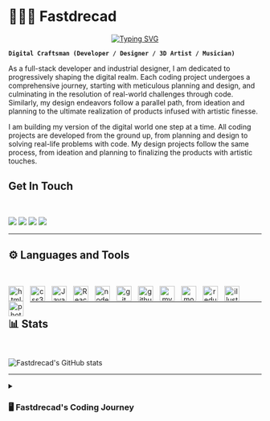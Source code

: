 <h1 color="#00cdac">🏄🏽‍♂️ Fastdrecad</h1>

<p align="center">
  <a href="https://git.io/typing-svg">
    <img 
      src="https://readme-typing-svg.demolab.com?font=Montserrat&size=24&pause=1000&color=00CDAC&center=true&vCenter=true&width=500&lines=🚀+Full-Stack+Developer+|+4%2B+Years;🎨+Industrial+Designer+|+15%2B+Years;🔍+Tech+%26+Design+Enthusiast;🌟+Always+Exploring..." 
      alt="Typing SVG" 
    />
  </a>
</p>



**`Digital Craftsman (Developer / Designer / 3D Artist / Musician)`**

As a full-stack developer and industrial designer, I am dedicated to progressively shaping the digital realm. Each coding project undergoes a comprehensive journey, starting with meticulous planning and design, and culminating in the resolution of real-world challenges through code. Similarly, my design endeavors follow a parallel path, from ideation and planning to the ultimate realization of products infused with artistic finesse.

I am building my version of the digital world one step at a time. All coding projects are developed from the ground up, from planning and design to solving real-life problems with code. My design projects follow the same process, from ideation and planning to finalizing the products with artistic touches.

## Get In Touch

<br/>

<p align="left">
  <a href="mailto:andrijas.micun@gmail.com" target="_blank">
     <img
    src="https://img.shields.io/badge/Gmail-D14836?style=for-the-badge&logo=gmail&logoColor=white"
/></a> 
  <a href="https://www.linkedin.com/in/andrija-micunovic/" target="_blank">
    <img
    src="https://img.shields.io/badge/LinkedIn-0077B5?style=for-the-badge&logo=linkedin&logoColor=white"
/></a>
  <a href="https://www.youtube.com/channel/UCAz40UjYzoUVc_MZurNI0yg" target="_blank">
    <img
    src="https://img.shields.io/badge/YouTube-FF0000?style=for-the-badge&logo=youtube&logoColor=white"
/></a>
  <a href="https://andrija-dev.netlify.app/" target="_blank">
     <img
    src="https://img.shields.io/badge/portfolio-0A0A0A?style=for-the-badge&logo=dev.to&logoColor=white"
/></a>
</p>

---

## ⚙️ Languages and Tools

<br/>

<p align="center">
   <img align="left" alt="html5" width="30px" style="padding-right:10px"  src="https://cdn.jsdelivr.net/gh/devicons/devicon/icons/html5/html5-original.svg" />
   <img align="left" alt="css3" width="30px" style="padding-right:10px"  src="https://cdn.jsdelivr.net/gh/devicons/devicon/icons/css3/css3-original.svg"  />
   <img align="left" alt="JavaScript" width="30px" style="padding-right:10px"  src="https://cdn.jsdelivr.net/gh/devicons/devicon/icons/javascript/javascript-original.svg" />
   <img align="left" alt="React" width="30px" style="padding-right:10px"  src="https://cdn.jsdelivr.net/gh/devicons/devicon/icons/react/react-original.svg" />
   <img align="left" alt="nodejs" width="30px" style="padding-right:10px"  src="https://cdn.jsdelivr.net/gh/devicons/devicon/icons/nodejs/nodejs-original.svg" />
   <img align="left" alt="git" width="30px" style="padding-right:10px"  src="https://cdn.jsdelivr.net/gh/devicons/devicon/icons/git/git-original.svg" />
   <img align="left" alt="github" width="30px" style="padding-right:10px"  src="https://cdn.jsdelivr.net/gh/devicons/devicon/icons/github/github-original.svg" />
    <img align="left" alt="mysql" width="30px" style="padding-right:10px"  src="https://cdn.jsdelivr.net/gh/devicons/devicon/icons/mysql/mysql-original-wordmark.svg" />
   <img align="left" alt="mongodb" width="30px" style="padding-right:10px"  src="https://cdn.jsdelivr.net/gh/devicons/devicon/icons/mongodb/mongodb-original-wordmark.svg" />
   <img align="left" alt="redux" width="30px" style="padding-right:10px"  src="https://cdn.jsdelivr.net/gh/devicons/devicon/icons/redux/redux-original.svg" />
   <img align="left" alt="illustrator" width="30px" style="padding-right:10px"  src="https://cdn.jsdelivr.net/gh/devicons/devicon/icons/illustrator/illustrator-plain.svg" />
   <img align="left" alt="photoshop" width="30px" style="padding-right:10px"  src="https://cdn.jsdelivr.net/gh/devicons/devicon/icons/photoshop/photoshop-plain.svg" /> 
<p/>

<br/>

---

## 📊 Stats

<br/>

![Fastdrecad's GitHub stats](https://github-readme-stats.vercel.app/api?username=Fastdrecad&show_icons=true&theme=gruvbox)

---

<details>
  <summary><h3>🖥️ Fastdrecad's Coding Journey</h3></summary>
